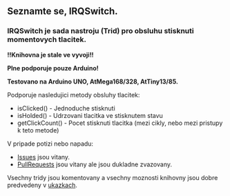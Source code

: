 ## Seznamte se, IRQSwitch.

### IRQSwitch je sada nastroju (Trid) pro obsluhu stisknuti momentovych tlacitek.
**!!Knihovna je stale ve vyvoji!!**

**Plne podporuje pouze Arduino!**

**Testovano na Arduino UNO, AtMega168/328, AtTiny13/85.**

Podporuje nasledujici metody obsluhy tlacitek:
- isClicked()     - Jednoduche stisknuti
- isHolded()      - Udrzovani tlacitka ve stisknutem stavu
- getClickCount() - Pocet stisknuti tlacitka (mezi cikly, nebo mezi pristupy k teto metode)

V pripade potizi nebo napadu:
- [Issues](http://github.com/colesnicov/IRQSwitch/issues/) jsou vitany.
- [PullRequests](http://github.com/colesnicov/IRQSwitch/pulls/) jsou vitany ale jsou dukladne zvazovany.

Vsechny tridy jsou komentovany a vsechny moznosti knihovny jsou dobre predvedeny v [ukazkach](http://github.com/colesnicov/IRQSwitch/examples/).
